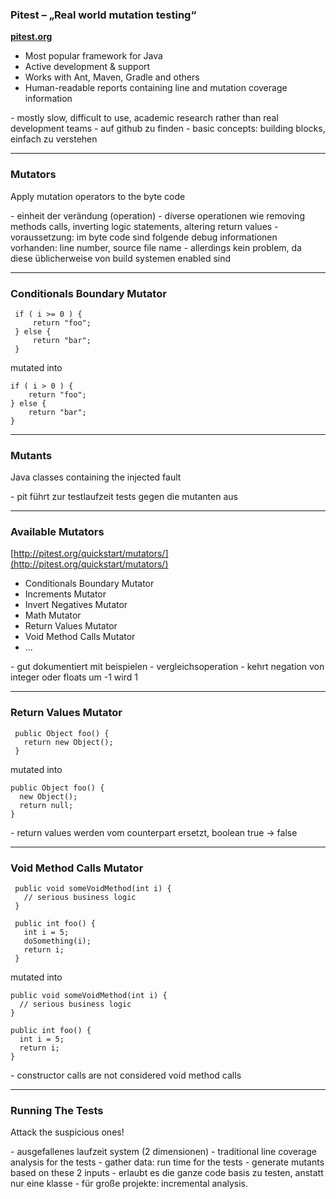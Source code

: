 <!--.slide: data-background="img/background-green-16x9.png" -->

### Pitest – „Real world mutation testing“
**[pitest.org](pitest.org)**

- Most popular framework for Java <!-- .element: class="fragment" data-fragment-index="1" -->
- Active development & support <!-- .element: class="fragment" data-fragment-index="2" -->
- Works with Ant, Maven, Gradle and others <!-- .element: class="fragment" data-fragment-index="3" -->
- Human-readable reports containing line and mutation coverage information <!-- .element: class="fragment" data-fragment-index="4" -->
  
<aside class="notes" data-markdown>
- mostly slow, difficult to use, academic research rather than real development teams
- auf github zu finden
- basic concepts: building blocks, einfach zu verstehen
</aside>

---
<!--.slide: data-background="img/background-green-16x9.png" -->

### Mutators

Apply mutation operators to the byte code

<aside class="notes" data-markdown>
- einheit der verändung (operation)
- diverse operationen wie removing methods calls, inverting logic statements, altering return values
- voraussetzung: im byte code sind folgende debug informationen vorhanden: line number, source file name
- allerdings kein problem, da diese üblicherweise von build systemen enabled sind
</aside>

---
<!--.slide: data-background="img/background-green-16x9.png" -->

### Conditionals Boundary Mutator

```
 if ( i >= 0 ) {
     return "foo";
 } else {
     return "bar";
 }
```

mutated into

```
if ( i > 0 ) {
    return "foo";
} else {
    return "bar";
}
```

---
<!--.slide: data-background="img/background-green-16x9.png" -->

### Mutants

Java classes containing the injected fault

<aside class="notes" data-markdown>
- pit führt zur testlaufzeit tests gegen die mutanten aus
</aside>

---
<!--.slide: data-background="img/background-green-16x9.png" -->

### Available Mutators
[http://pitest.org/quickstart/mutators/](http://pitest.org/quickstart/mutators/)

- Conditionals Boundary Mutator
- Increments Mutator 
- Invert Negatives Mutator 
- Math Mutator 
- Return Values Mutator 
- Void Method Calls Mutator
- ...

<aside class="notes" data-markdown>
- gut dokumentiert mit beispielen
- vergleichsoperation
- kehrt negation von integer oder floats um -1 wird 1
</aside>

---
<!--.slide: data-background="img/background-green-16x9.png" -->

### Return Values Mutator

```
 public Object foo() {
   return new Object();
 }
```

mutated into

```
public Object foo() {
  new Object();
  return null;
}
```

<aside class="notes" data-markdown>
- return values werden vom counterpart ersetzt, boolean true -> false
</aside>

---
<!--.slide: data-background="img/background-green-16x9.png" -->

### Void Method Calls Mutator
```
 public void someVoidMethod(int i) {
   // serious business logic
 }
 
 public int foo() {
   int i = 5;
   doSomething(i);
   return i;
 }

```

mutated into

```
public void someVoidMethod(int i) {
  // serious business logic
}

public int foo() {
  int i = 5;
  return i;
}
```

<aside class="notes" data-markdown>
- constructor calls are not considered void method calls
</aside>

---
<!--.slide: data-background="img/background-green-16x9.png" -->

### Running The Tests

Attack the suspicious ones!

<aside class="notes" data-markdown>
- ausgefallenes laufzeit system (2 dimensionen)
- traditional line coverage analysis for the tests
- gather data: run time for the tests
- generate mutants based on these 2 inputs
- erlaubt es die ganze code basis zu testen, anstatt nur eine klasse
- für große projekte: incremental analysis. 
</aside>